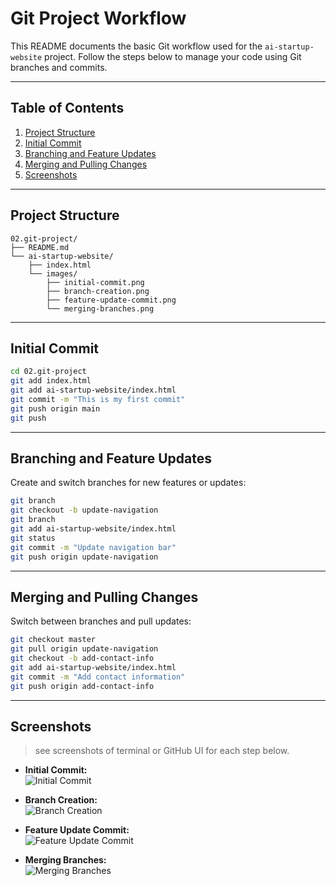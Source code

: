 # Git Project Workflow

This README documents the basic Git workflow used for the `ai-startup-website` project. Follow the steps below to manage your code using Git branches and commits.

---

## Table of Contents

1. [Project Structure](#project-structure)
2. [Initial Commit](#initial-commit)
3. [Branching and Feature Updates](#branching-and-feature-updates)
4. [Merging and Pulling Changes](#merging-and-pulling-changes)
5. [Screenshots](#screenshots)

---

## Project Structure

```
02.git-project/
├── README.md
└── ai-startup-website/
    ├── index.html
    └── images/
        ├── initial-commit.png
        ├── branch-creation.png
        ├── feature-update-commit.png
        └── merging-branches.png
```

---

## Initial Commit

```bash
cd 02.git-project
git add index.html
git add ai-startup-website/index.html
git commit -m "This is my first commit"
git push origin main
git push
```

---

## Branching and Feature Updates

Create and switch branches for new features or updates:

```bash
git branch
git checkout -b update-navigation
git branch
git add ai-startup-website/index.html
git status
git commit -m "Update navigation bar"
git push origin update-navigation
```

---

## Merging and Pulling Changes

Switch between branches and pull updates:

```bash
git checkout master
git pull origin update-navigation
git checkout -b add-contact-info
git add ai-startup-website/index.html
git commit -m "Add contact information"
git push origin add-contact-info
```

---

## Screenshots

> see screenshots of terminal or GitHub UI for each step below.

- **Initial Commit:**  
  ![Initial Commit](./images/initial-commit.png)

- **Branch Creation:**  
  ![Branch Creation](./images/branch-creation.png)

- **Feature Update Commit:**  
  ![Feature Update Commit](./images/feature-update-commit.png)

- **Merging Branches:**  
  ![Merging Branches](./images/merging-branches.png)

